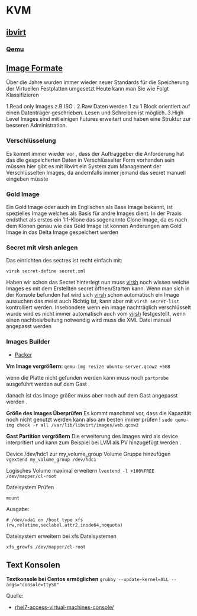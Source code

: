 # KVM

## [ibvirt](../libvirt)

### [Qemu](../qemu)

## [Image Formate](../images)

Über die Jahre wurden immer wieder neuer Standards für die Speicherung der Virtuellen Festplatten umgesetzt Heute kann man Sie wie Folgt Klassifizieren

1.Read only Images z.B ISO .
2.Raw Daten werden 1 zu 1 Block orientiert auf einen Datenträger geschrieben. Lesen und Schreiben ist möglich.
3.High Level Images sind mit einigen Futures erweitert und haben eine Struktur zur besseren Administration.

### Verschlüsselung

Es kommt immer wieder vor , dass der Auftraggeber die Anforderung hat das die gespeicherten Daten in Verschlüsselter Form vorhanden sein müssen hier gibt es mit libvirt ein System zum Management der Verschlüsselten Images, da andernfalls immer jemand das secret manuell eingeben müsste

### Gold Image

Ein Gold Image oder auch im Englischen als Base Image bekannt, ist spezielles Image welches als Basis für andre Images dient.
In der Praxis endsthet als erstes ein 1:1-Klone das sogenannte Clone Image, da es nach dem Klonen genau wie das Gold Image ist können Änderungen am Gold Image in das Delta Image gespeichert werden

### Secret mit virsh anlegen

Das einrichten des sectres ist recht einfach mit:

`virsh secret-define secret.xml`

Haben wir schon das Secret hinterlegt nun muss [virsh](../virsh) noch wissen welche Images es mit dem Erstellten secret öffnen/Starten kann.
Wenn man sich in der Konsole befunden hat wird sich [virsh](../virsh) schon automatisch ein Image aussuchen das meist auch Richtig ist, kann aber mit
`virsh secret-list` kontrolliert werden.
Insebondere wenn ein image nachträglich verschlüsselt wurde wird es nicht immer automatisch auch vom [virsh](../virsh) festgestellt, wenn einen nachbearbeitung notwendig wird muss die XML Datei manuel angepasst werden

### Images Builder

* [Packer](../packer)

**Vm Image vergrößern:**
`qemu-img resize ubuntu-server.qcow2 +5GB`

wenn die Platte nicht gefunden werden kann muss noch `partprobe` ausgeführt werden auf dem Gast .

danach ist das Image größer muss aber noch auf dem Gast  angepasst werden .

**Größe des Images Überprüfen**
Es kommt manchmal vor, dass die Kapazität noch nicht genutzt werden kann also am besten immer prüfen !
`sudo qemu-img check -r all /var/lib/libvirt/images/web.qcow2`

**Gast Partition vergrößern**
Die erweiterung des Images wird als device interpritiert und kann zum Beispiel bei LVM als PV hinzugefügt werden .

Device  /dev/hdc1 zur my_volume_group Volume Gruppe hinzufügen
`vgextend my_volume_group /dev/hdc1`

Logisches Volume maximal erweitern
`lvextend -l +100%FREE /dev/mapper/cl-root`

Dateisystem Prüfen

`mount`

Ausgabe:

`# /dev/vda1 on /boot type xfs (rw,relatime,seclabel,attr2,inode64,noquota)`

Dateisystem erweitern bei xfs Dateisystemen

`xfs_growfs /dev/mapper/cl-root`

## Text Konsolen

**Textkonsole bei Centos ermöglichen**
`grubby --update-kernel=ALL --args="console=ttyS0"`

Quelle:

* [rhel7-access-virtual-machines-console/](https://www.certdepot.net/rhel7-access-virtual-machines-console/)